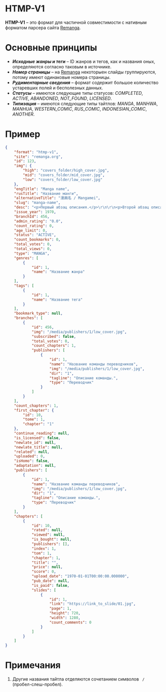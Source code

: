 # HTMP-V1
**HTMP-V1** – это формат для частичной совместимости с нативным форматом парсера сайта [Remanga](https://remanga.org/).

# Основные принципы
* _**Исходные жанры и теги**_ – ID жанров и тегов, как и названия оных, определяются согласно таковым в источнике.
* _**Номер страницы**_ – на [Remanga](https://remanga.org/) некоторыен слайды группируются, потому имеют одинаковые номера страницы.
* _**Рудиментарные сведения**_ – формат содержит большое количество устаревших полей и бесполезных данных.
* _**Статусы**_ – имеются следующие типы статусов: _COMPLETED_, _ACTIVE_, _ABANDONED_, _NOT_FOUND_, _LICENSED_.
* _**Типизация**_ – имеются следующие типы тайтлов: _MANGA_, _MANHWA_, _MANHUA_, _WESTERN_COMIC_, _RUS_COMIC_, _INDONESIAN_COMIC_, _ANOTHER_.

# Пример
```json
{
	"format": "htmp-v1",
	"site": "remanga.org",
	"id": 123,
	"img": {
		"high": "covers_folder/high_cover.jpg",
		"mid": "covers_folder/mid_cover.jpg",
		"low": "covers_folder/low_cover.jpg"
	},
	"engTitle": "Manga name",
	"rusTitle": "Название манги",
	"alternativeTitle": "漫画名 / Mangamei",
	"slug": "manga-name",
	"desc": "<p>Первый абзац описания.</p>\r\n\r\n<p>Второй абзац описания.</p>",
	"issue_year": 1970,
	"branchId": 456,
	"admin_rating": "0.0",
	"count_rating": 0,
	"age_limit": 0,
	"status": "ACTIVE",
	"count_bookmarks": 0,
	"total_votes": 0,
	"total_views": 0,
	"type": "MANGA",
	"genres": [
		{
			"id": 1,
			"name": "Название жанра"
		}
	],
	"tags": [
		{
			"id": 1,
			"name": "Название тега"
		}
	],
	"bookmark_type": null,
	"branches": [
		{
			"id": 456,
			"img": "/media/publishers/1/low_cover.jpg",
			"subscribed": false,
			"total_votes": 0,
			"count_chapters": 1,
			"publishers": [
				{
					"id": 1,
					"name": "Название команды переводчиков",
					"img": "/media/publishers/1/low_cover.jpg",
					"dir": "1",
					"tagline": "Описание команды.",
					"type": "Переводчик"
				}
			]
		}
	],
	"count_chapters": 1,
	"first_chapter": {
		"id": 10,
		"tome": 1,
		"chapter": "1"
	},
	"continue_reading": null,
	"is_licensed": false,
	"newlate_id": null,
	"newlate_title": null,
	"related": null,
	"uploaded": 0,
	"isHomo": false,
	"adaptation": null,
	"publishers": [
		{
			"id": 1,
			"name": "Название команды переводчиков",
			"img": "/media/publishers/1/low_cover.jpg",
			"dir": "1",
			"tagline": "Описание команды.",
			"type": "Переводчик"
		}
	],
	"chapters": [
		{
			"id": 10,
			"rated": null,
			"viewed": null,
			"is_bought": null,
			"publishers": [],
			"index": 1,
			"tom": 1,
			"chapter": 1,
			"title": "",
			"price": null,
			"score": 0,
			"upload_date": "1970-01-01T00:00:00.000000",
			"pub_date": null,
			"is_paid": false,
			"slides": [
				{
					"id": 1,
					"link": "https://link_to_slide/01.jpg",
					"page": 1,
					"height": 720,
					"width": 1280,
					"count_comments": 0
				}
			]
		}
	]
}
```

# Примечания
1. Другие названия тайтла отделяются сочетанием символов ` / ` (пробел-слеш-пробел).
